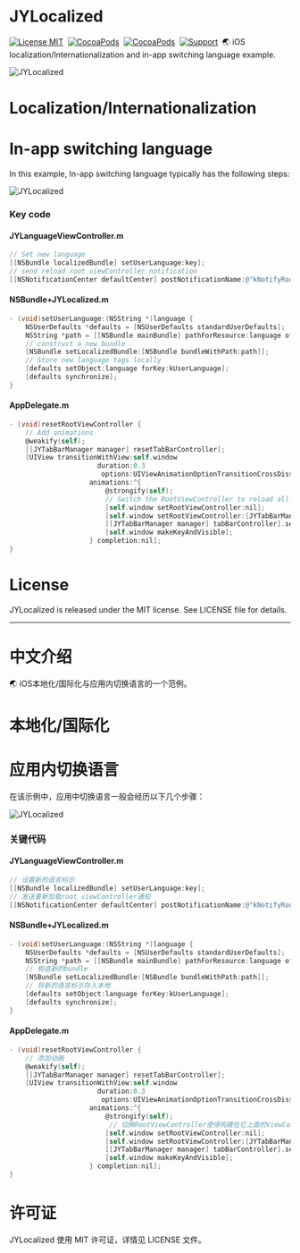 # JYLocalized


[![License MIT](https://img.shields.io/badge/license-MIT-green.svg?style=flat)](https://raw.githubusercontent.com/Job-Yang/JYLocalized/master/LICENSE) 
[![CocoaPods](http://img.shields.io/cocoapods/v/JYLocalized.svg?style=flat)](http://cocoapods.org/?q=JYLocalized) 
[![CocoaPods](http://img.shields.io/cocoapods/p/JYLocalizedsvg?style=flat)](http://cocoapods.org/?q=JYLocalized) 
[![Support](https://img.shields.io/badge/support-iOS%208%2B%20-blue.svg?style=flat)](https://www.apple.com/nl/ios/) 
🌏  iOS localization/Internationalization and in-app switching language example.



![JYLocalized](https://github.com/Job-Yang/JYLocalized/blob/master/ScreenShots/Demonstration.gif)



# Localization/Internationalization




# In-app switching language

In this example, In-app switching language typically has the following steps:

![JYLocalized](https://github.com/Job-Yang/JYLocalized/blob/master/ScreenShots/FlowChart_EN.png)

### Key code 

#### JYLanguageViewController.m
```Objective-C
// Set new language
[[NSBundle localizedBundle] setUserLanguage:key];
// send reload root viewController notification
[[NSNotificationCenter defaultCenter] postNotificationName:@"kNotifyRootViewControllerReset" object:nil];
```

#### NSBundle+JYLocalized.m
```Objective-C
- (void)setUserLanguage:(NSString *)language {
    NSUserDefaults *defaults = [NSUserDefaults standardUserDefaults];
    NSString *path = [[NSBundle mainBundle] pathForResource:language ofType:@"lproj"];
    // construct a new bundle
    [NSBundle setLocalizedBundle:[NSBundle bundleWithPath:path]];
    // Store new language tags locally
    [defaults setObject:language forKey:kUserLanguage];
    [defaults synchronize];
}
```

#### AppDelegate.m
```Objective-C
- (void)resetRootViewController {
    // Add animations
    @weakify(self);
    [[JYTabBarManager manager] resetTabBarController];
    [UIView transitionWithView:self.window
                      duration:0.3
                       options:UIViewAnimationOptionTransitionCrossDissolve
                    animations:^{
                        @strongify(self);
                        // Switch the RootViewController to reload all viewController
                        [self.window setRootViewController:nil];
                        [self.window setRootViewController:[JYTabBarManager manager].tabBarController];
                        [[JYTabBarManager manager] tabBarController].selectedIndex = 0;
                        [self.window makeKeyAndVisible];
                    } completion:nil];
}
```


# License

JYLocalized is released under the MIT license. See LICENSE file for details.



------

# 中文介绍

🌏  iOS本地化/国际化与应用内切换语言的一个范例。



# 本地化/国际化



# 应用内切换语言

在该示例中，应用中切换语言一般会经历以下几个步骤：

![JYLocalized](https://github.com/Job-Yang/JYLocalized/blob/master/ScreenShots/FlowChart_CN.png)


### 关键代码 

#### JYLanguageViewController.m
```Objective-C
// 设置新的语言标示
[[NSBundle localizedBundle] setUserLanguage:key];
// 发送重新加载root viewController通知
[[NSNotificationCenter defaultCenter] postNotificationName:@"kNotifyRootViewControllerReset" object:nil];
```

#### NSBundle+JYLocalized.m
```Objective-C
- (void)setUserLanguage:(NSString *)language {
    NSUserDefaults *defaults = [NSUserDefaults standardUserDefaults];
    NSString *path = [[NSBundle mainBundle] pathForResource:language ofType:@"lproj"];
    // 构造新的bundle
    [NSBundle setLocalizedBundle:[NSBundle bundleWithPath:path]];
    // 将新的语言标示存入本地
    [defaults setObject:language forKey:kUserLanguage];
    [defaults synchronize];
}
```

#### AppDelegate.m
```Objective-C
- (void)resetRootViewController {
    // 添加动画
    @weakify(self);
    [[JYTabBarManager manager] resetTabBarController];
    [UIView transitionWithView:self.window
                      duration:0.3
                       options:UIViewAnimationOptionTransitionCrossDissolve
                    animations:^{
                        @strongify(self);
                         // 切换RootViewController使得构建在它上面的ViewController都重新加载
                        [self.window setRootViewController:nil];
                        [self.window setRootViewController:[JYTabBarManager manager].tabBarController];
                        [[JYTabBarManager manager] tabBarController].selectedIndex = 0;
                        [self.window makeKeyAndVisible];
                    } completion:nil];
}
```


# 许可证

JYLocalized 使用 MIT 许可证，详情见 LICENSE 文件。
